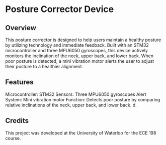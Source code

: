 # Posture Corrector Device


## Overview
This posture corrector is designed to help users maintain a healthy posture by utilizing technology and immediate feedback. Built with an STM32 microcontroller and three MPU6050 gyroscopes, this device actively monitors the inclination of the neck, upper back, and lower back. When poor posture is detected, a mini vibration motor alerts the user to adjust their posture to a healthier alignment.

## Features
Microcontroller: STM32
Sensors: Three MPU6050 gyroscopes
Alert System: Mini vibration motor
Function: Detects poor posture by comparing relative inclinations of the neck, upper back, and lower back.
d.

## Credits
This project was developed at the University of Waterloo for the ECE 198 course.


